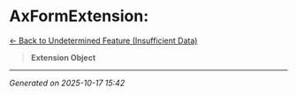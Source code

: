 # AxFormExtension: 

[← Back to Undetermined Feature (Insufficient Data)](../README.md)

> **Extension Object**

---

*Generated on 2025-10-17 15:42*
